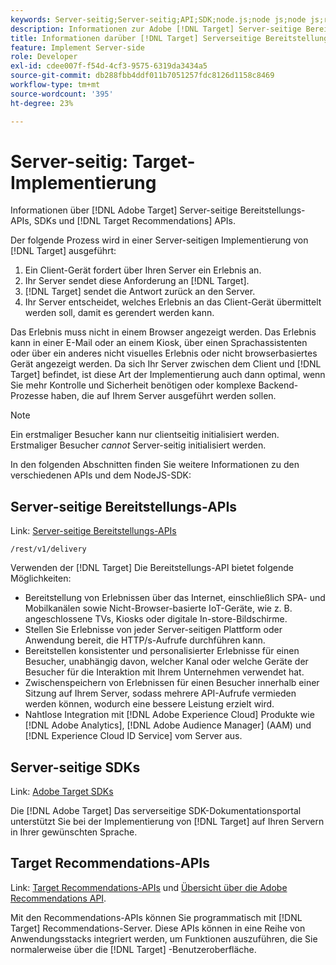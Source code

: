 ```yaml
---
keywords: Server-seitig;Server-seitig;API;SDK;node.js;node js;node js;recommendations api;api:apis
description: Informationen zur Adobe [!DNL Target] Server-seitige Bereitstellungs-APIs, SDKs und [!DNL Target] Recommendations-APIs.
title: Informationen darüber [!DNL Target] Serverseitige Bereitstellungs-APIs und SDKs?
feature: Implement Server-side
role: Developer
exl-id: cdee007f-f54d-4cf3-9575-6319da3434a5
source-git-commit: db288fbb4ddf011b7051257fdc8126d1158c8469
workflow-type: tm+mt
source-wordcount: '395'
ht-degree: 23%

---
```


# Server-seitig: Target-Implementierung

Informationen über [!DNL Adobe Target] Server-seitige Bereitstellungs-APIs, SDKs und [!DNL Target Recommendations] APIs.

Der folgende Prozess wird in einer Server-seitigen Implementierung von [!DNL Target] ausgeführt:

1. Ein Client-Gerät fordert über Ihren Server ein Erlebnis an.
1. Ihr Server sendet diese Anforderung an [!DNL Target].
1. [!DNL Target] sendet die Antwort zurück an den Server.
1. Ihr Server entscheidet, welches Erlebnis an das Client-Gerät übermittelt werden soll, damit es gerendert werden kann.

Das Erlebnis muss nicht in einem Browser angezeigt werden. Das Erlebnis kann in einer E-Mail oder an einem Kiosk, über einen Sprachassistenten oder über ein anderes nicht visuelles Erlebnis oder nicht browserbasiertes Gerät angezeigt werden. Da sich Ihr Server zwischen dem Client und [!DNL Target] befindet, ist diese Art der Implementierung auch dann optimal, wenn Sie mehr Kontrolle und Sicherheit benötigen oder komplexe Backend-Prozesse haben, die auf Ihrem Server ausgeführt werden sollen.

>[!NOTE]
>
>Ein erstmaliger Besucher kann nur clientseitig initialisiert werden. Erstmaliger Besucher *cannot* Server-seitig initialisiert werden.

In den folgenden Abschnitten finden Sie weitere Informationen zu den verschiedenen APIs und dem NodeJS-SDK:

## Server-seitige Bereitstellungs-APIs

Link: [Server-seitige Bereitstellungs-APIs](https://developers.adobetarget.com/api/delivery-api/)

`/rest/v1/delivery`

Verwenden der [!DNL Target] Die Bereitstellungs-API bietet folgende Möglichkeiten:

* Bereitstellung von Erlebnissen über das Internet, einschließlich SPA- und Mobilkanälen sowie Nicht-Browser-basierte IoT-Geräte, wie z. B. angeschlossene TVs, Kiosks oder digitale In-store-Bildschirme.
* Stellen Sie Erlebnisse von jeder Server-seitigen Plattform oder Anwendung bereit, die HTTP/s-Aufrufe durchführen kann.
* Bereitstellen konsistenter und personalisierter Erlebnisse für einen Besucher, unabhängig davon, welcher Kanal oder welche Geräte der Besucher für die Interaktion mit Ihrem Unternehmen verwendet hat.
* Zwischenspeichern von Erlebnissen für einen Besucher innerhalb einer Sitzung auf Ihrem Server, sodass mehrere API-Aufrufe vermieden werden können, wodurch eine bessere Leistung erzielt wird.
* Nahtlose Integration mit [!DNL Adobe Experience Cloud] Produkte wie [!DNL Adobe Analytics], [!DNL Adobe Audience Manager] (AAM) und [!DNL Experience Cloud ID Service] vom Server aus.

## Server-seitige SDKs

Link: [Adobe Target SDKs](https://adobetarget-sdks.gitbook.io/docs/)

Die [!DNL Adobe Target] Das serverseitige SDK-Dokumentationsportal unterstützt Sie bei der Implementierung von [!DNL Target] auf Ihren Servern in Ihrer gewünschten Sprache.

## Target Recommendations-APIs

Link: [Target Recommendations-APIs](https://developers.adobetarget.com/api/recommendations) und [Übersicht über die Adobe Recommendations API](https://experienceleague.adobe.com/docs/target-learn/recommendations-api-tutorial/recs-api-overview.html).

Mit den Recommendations-APIs können Sie programmatisch mit [!DNL Target] Recommendations-Server. Diese APIs können in eine Reihe von Anwendungsstacks integriert werden, um Funktionen auszuführen, die Sie normalerweise über die [!DNL Target] -Benutzeroberfläche.
